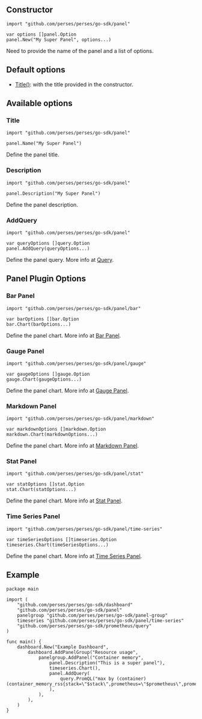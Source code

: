 ## Constructor

```golang
import "github.com/perses/perses/go-sdk/panel"

var options []panel.Option
panel.New("My Super Panel", options...)
```

Need to provide the name of the panel and a list of options.

## Default options

- [Title()](#title): with the title provided in the constructor.

## Available options

### Title

```golang
import "github.com/perses/perses/go-sdk/panel" 

panel.Name("My Super Panel")
```

Define the panel title.

### Description

```golang
import "github.com/perses/perses/go-sdk/panel" 

panel.Description("My Super Panel")
```

Define the panel description.

### AddQuery

```golang
import "github.com/perses/perses/go-sdk/panel" 

var queryOptions []query.Option
panel.AddQuery(queryOptions...)
```

Define the panel query. More info at [Query](./query.md).

## Panel Plugin Options

### Bar Panel

```golang
import "github.com/perses/perses/go-sdk/panel/bar"

var barOptions []bar.Option
bar.Chart(barOptions...)
```

Define the panel chart. More info at [Bar Panel](./panel/bar.md).

### Gauge Panel

```golang
import "github.com/perses/perses/go-sdk/panel/gauge"

var gaugeOptions []gauge.Option
gauge.Chart(gaugeOptions...)
```

Define the panel chart. More info at [Gauge Panel](./panel/gauge.md).

### Markdown Panel

```golang
import "github.com/perses/perses/go-sdk/panel/markdown"

var markdownOptions []markdown.Option
markdown.Chart(markdownOptions...)
```

Define the panel chart. More info at [Markdown Panel](./panel/markdown.md).

### Stat Panel

```golang
import "github.com/perses/perses/go-sdk/panel/stat"

var statOptions []stat.Option
stat.Chart(statOptions...)
```

Define the panel chart. More info at [Stat Panel](./panel/stat.md).

### Time Series Panel

```golang
import "github.com/perses/perses/go-sdk/panel/time-series"

var timeSeriesOptions []timeseries.Option
timeseries.Chart(timeSeriesOptions...)
```

Define the panel chart. More info at [Time Series Panel](./panel/time-series.md).

## Example

```golang
package main

import (
	"github.com/perses/perses/go-sdk/dashboard"
	"github.com/perses/perses/go-sdk/panel"
	panelgroup "github.com/perses/perses/go-sdk/panel-group"
	timeseries "github.com/perses/perses/go-sdk/panel/time-series"
	"github.com/perses/perses/go-sdk/prometheus/query"
)

func main() {
	dashboard.New("Example Dashboard",
		dashboard.AddPanelGroup("Resource usage",
			panelgroup.AddPanel("Container memory",
				panel.Description("This is a super panel"),
				timeseries.Chart(),
				panel.AddQuery(
					query.PromQL("max by (container) (container_memory_rss{stack=\"$stack\",prometheus=\"$prometheus\",prometheus_namespace=\"$prometheus_namespace\",namespace=\"$namespace\",pod=\"$pod\",container=\"$container\"})"),
				),
			),
		),
	)
}
```